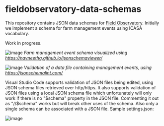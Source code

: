 # fieldobservatory-data-schemas
This repository contains JSON data schemas for [Field Observatory](https://www.fieldobservatory.org/). Initially we implement a schema for farm management events using ICASA vocabulary.

Work in progress.

![image](https://user-images.githubusercontent.com/60920087/202477076-e5a7822f-7c86-4e7e-a6cf-add2cbb38b3e.png)
*Farm management event schema visualized using https://navneethg.github.io/jsonschemaviewer/*

![image](https://user-images.githubusercontent.com/60920087/203805362-5859b478-27f1-441b-be8b-cff8983075a1.png)
*Validation of a data file containing management events, using https://jsonschemalint.com/*

Visual Studio Code supports validation of JSON files being edited, using JSON schema files retrieved over http/https. It also supports validation of JSON files using a local JSON schema file which unfortunately will only work if there is no "$schema" property in the JSON file. Commenting it out as "//$schema" works but will break other uses of the schema. Also only a single schema can be associated with a JSON file. Sample settings.json:

![image](https://user-images.githubusercontent.com/60920087/203817321-801cd42a-edd7-484d-a1ac-229ead2c24cc.png)
